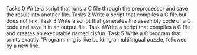 Tasks 0 Write a script that runs a C file through the preprocessor and save the result into another file. Tasks 2 Write a script that compiles a C file but does not link. Task 3 Write a script that generates the assembly code of a C code and save it in an output file. Task 4Write a script that compiles a C file and creates an executable named cisfun. Task 5 Write a C program that prints exactly "Programming is like building a multilingual puzzle, followed by a new line.
